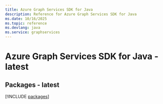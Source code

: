 ```yaml
---
title: Azure Graph Services SDK for Java
description: Reference for Azure Graph Services SDK for Java
ms.date: 10/16/2025
ms.topic: reference
ms.devlang: java
ms.service: graphservices
---
```

# Azure Graph Services SDK for Java - latest
## Packages - latest
[!INCLUDE [packages](graph-services-index.md)]